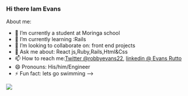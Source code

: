### Hi there Iam Evans

About me:

- 🔭 I’m currently a student at Moringa school
- 🌱 I’m currently learning :Rails
- 👯 I’m looking to collaborate on: front end projects
- 💬 Ask me about: React js,Ruby,Rails,Html&Css
- 📫 How to reach me:[Twitter @robbyevans22](https://twitter.com/robbyevans22), [linkedin @ Evans Rutto](https://www.linkedin.com/in/evans-rutto-5a40b722a/)
- 😄 Pronouns: His/him/Engineer
- ⚡ Fun fact: lets go swimming
-->

<img src="https://github-readme-stats.vercel.app/api?username=robbyevans&&show_icons=true&title_color=ffffff&icon_color=bb2acf&text_color=daf7dc&bg_color=0a0c10">

